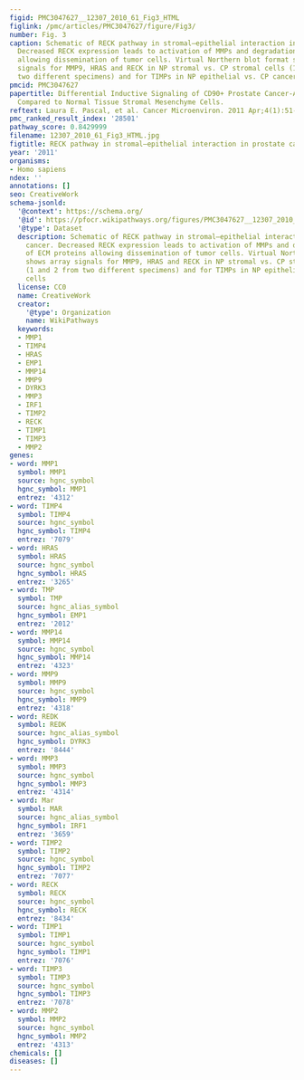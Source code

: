 ```yaml
---
figid: PMC3047627__12307_2010_61_Fig3_HTML
figlink: /pmc/articles/PMC3047627/figure/Fig3/
number: Fig. 3
caption: Schematic of RECK pathway in stromal–epithelial interaction in prostate cancer.
  Decreased RECK expression leads to activation of MMPs and degradation of ECM proteins
  allowing dissemination of tumor cells. Virtual Northern blot format shows array
  signals for MMP9, HRAS and RECK in NP stromal vs. CP stromal cells (1 and 2 from
  two different specimens) and for TIMPs in NP epithelial vs. CP cancer cells
pmcid: PMC3047627
papertitle: Differential Inductive Signaling of CD90+ Prostate Cancer-Associated Fibroblasts
  Compared to Normal Tissue Stromal Mesenchyme Cells.
reftext: Laura E. Pascal, et al. Cancer Microenviron. 2011 Apr;4(1):51-59.
pmc_ranked_result_index: '28501'
pathway_score: 0.8429999
filename: 12307_2010_61_Fig3_HTML.jpg
figtitle: RECK pathway in stromal–epithelial interaction in prostate cancer
year: '2011'
organisms:
- Homo sapiens
ndex: ''
annotations: []
seo: CreativeWork
schema-jsonld:
  '@context': https://schema.org/
  '@id': https://pfocr.wikipathways.org/figures/PMC3047627__12307_2010_61_Fig3_HTML.html
  '@type': Dataset
  description: Schematic of RECK pathway in stromal–epithelial interaction in prostate
    cancer. Decreased RECK expression leads to activation of MMPs and degradation
    of ECM proteins allowing dissemination of tumor cells. Virtual Northern blot format
    shows array signals for MMP9, HRAS and RECK in NP stromal vs. CP stromal cells
    (1 and 2 from two different specimens) and for TIMPs in NP epithelial vs. CP cancer
    cells
  license: CC0
  name: CreativeWork
  creator:
    '@type': Organization
    name: WikiPathways
  keywords:
  - MMP1
  - TIMP4
  - HRAS
  - EMP1
  - MMP14
  - MMP9
  - DYRK3
  - MMP3
  - IRF1
  - TIMP2
  - RECK
  - TIMP1
  - TIMP3
  - MMP2
genes:
- word: MMP1
  symbol: MMP1
  source: hgnc_symbol
  hgnc_symbol: MMP1
  entrez: '4312'
- word: TIMP4
  symbol: TIMP4
  source: hgnc_symbol
  hgnc_symbol: TIMP4
  entrez: '7079'
- word: HRAS
  symbol: HRAS
  source: hgnc_symbol
  hgnc_symbol: HRAS
  entrez: '3265'
- word: TMP
  symbol: TMP
  source: hgnc_alias_symbol
  hgnc_symbol: EMP1
  entrez: '2012'
- word: MMP14
  symbol: MMP14
  source: hgnc_symbol
  hgnc_symbol: MMP14
  entrez: '4323'
- word: MMP9
  symbol: MMP9
  source: hgnc_symbol
  hgnc_symbol: MMP9
  entrez: '4318'
- word: REDK
  symbol: REDK
  source: hgnc_alias_symbol
  hgnc_symbol: DYRK3
  entrez: '8444'
- word: MMP3
  symbol: MMP3
  source: hgnc_symbol
  hgnc_symbol: MMP3
  entrez: '4314'
- word: Mar
  symbol: MAR
  source: hgnc_alias_symbol
  hgnc_symbol: IRF1
  entrez: '3659'
- word: TIMP2
  symbol: TIMP2
  source: hgnc_symbol
  hgnc_symbol: TIMP2
  entrez: '7077'
- word: RECK
  symbol: RECK
  source: hgnc_symbol
  hgnc_symbol: RECK
  entrez: '8434'
- word: TIMP1
  symbol: TIMP1
  source: hgnc_symbol
  hgnc_symbol: TIMP1
  entrez: '7076'
- word: TIMP3
  symbol: TIMP3
  source: hgnc_symbol
  hgnc_symbol: TIMP3
  entrez: '7078'
- word: MMP2
  symbol: MMP2
  source: hgnc_symbol
  hgnc_symbol: MMP2
  entrez: '4313'
chemicals: []
diseases: []
---
```

